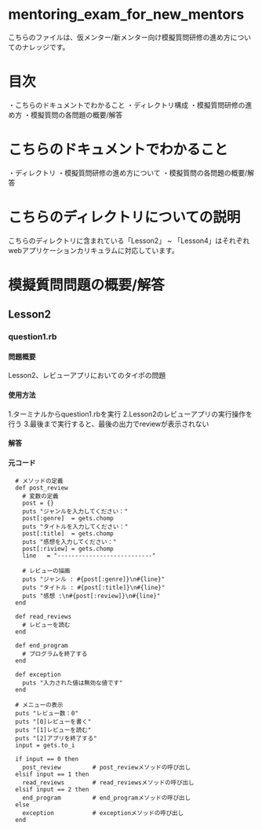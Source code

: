 # mentoring_exam_for_new_mentors

こちらのファイルは、仮メンター/新メンター向け模擬質問研修の進め方についてのナレッジです。

# 目次
・こちらのドキュメントでわかること
・ディレクトリ構成
・模擬質問研修の進め方
・模擬質問の各問題の概要/解答

# こちらのドキュメントでわかること
・ディレクトリ
・模擬質問研修の進め方について
・模擬質問の各問題の概要/解答


# こちらのディレクトリについての説明

こちらのディレクトリに含まれている「Lesson2」 ~ 「Lesson4」はそれぞれwebアプリケーションカリキュラムに対応しています。

# 模擬質問問題の概要/解答

## Lesson2

### question1.rb

#### 問題概要
Lesson2、レビューアプリにおいてのタイポの問題


#### 使用方法
1.ターミナルからquestion1.rbを実行
2.Lesson2のレビューアプリの実行操作を行う
3.最後まで実行すると、最後の出力でreviewが表示されない


#### 解答



#### 元コード

```
  # メソッドの定義
  def post_review
    # 変数の定義
    post = {}
    puts "ジャンルを入力してください："
    post[:genre]  = gets.chomp
    puts "タイトルを入力してください："
    post[:title]  = gets.chomp
    puts "感想を入力してください："
    post[:riview] = gets.chomp
    line   = "---------------------------"

    # レビューの描画
    puts "ジャンル : #{post[:genre]}\n#{line}"
    puts "タイトル : #{post[:title]}\n#{line}"
    puts "感想 :\n#{post[:review]}\n#{line}"
  end

  def read_reviews
    # レビューを読む
  end

  def end_program
    # プログラムを終了する
  end

  def exception
    puts "入力された値は無効な値です"
  end

  # メニューの表示
  puts "レビュー数：0"
  puts "[0]レビューを書く"
  puts "[1]レビューを読む"
  puts "[2]アプリを終了する"
  input = gets.to_i

  if input == 0 then
    post_review         # post_reviewメソッドの呼び出し
  elsif input == 1 then
    read_reviews        # read_reviewsメソッドの呼び出し
  elsif input == 2 then
    end_program         # end_programメソッドの呼び出し
  else
    exception           # exceptionメソッドの呼び出し
  end
```

